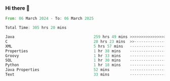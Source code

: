 ### Hi there 👋

<!--
**luoxuanzao/luoxuanzao** is a ✨ _special_ ✨ repository because its `README.md` (this file) appears on your GitHub profile.

Here are some ideas to get you started:

- 🔭 I’m currently working on ...
- 🌱 I’m currently learning ...
- 👯 I’m looking to collaborate on ...
- 🤔 I’m looking for help with ...
- 💬 Ask me about ...
- 📫 How to reach me: ...
- 😄 Pronouns: ...
- ⚡ Fun fact: ...
-->

<!--START_SECTION:waka-->

```rust
From: 06 March 2024 - To: 06 March 2025

Total Time: 305 hrs 20 mins

Java                                   259 hrs 49 mins >>>>>>>>>>>>>>>>>>>>>----   85.06 %
C                                      28 hrs 23 mins  >>-----------------------   09.30 %
XML                                    5 hrs 57 mins   -------------------------   01.95 %
Properties                             1 hr 38 mins    -------------------------   00.54 %
Groovy                                 1 hr 33 mins    -------------------------   00.51 %
SQL                                    1 hr 30 mins    -------------------------   00.50 %
Python                                 1 hr 18 mins    -------------------------   00.43 %
Java Properties                        52 mins         -------------------------   00.29 %
Text                                   33 mins         -------------------------   00.18 %
```

<!--END_SECTION:waka-->